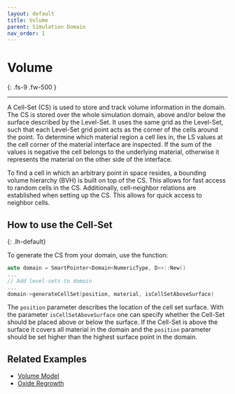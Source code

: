 ```yaml
---
layout: default
title: Volume
parent: Simulation Domain
nav_order: 1
---
```


# Volume
{: .fs-9 .fw-500 }

---

A Cell-Set (CS) is used to store and track volume information in the domain.
The CS is stored over the whole simulation domain, above and/or below the surface described by the Level-Set. It uses the same grid as the Level-Set, such that each Level-Set grid point acts as the corner of the cells around the point.
To determine which material region a cell lies in, the LS values at the cell corner of the material interface are inspected. If the sum of the values is negative the cell belongs to the underlying material, otherwise it represents the material on the other side of the interface.

To find a cell in which an arbitrary point in space resides, a bounding volume hierarchy (BVH) is built on top of the CS. This allows for fast access to random cells in the CS. Additionally, cell-neighbor relations are established when setting up the CS. This allows for quick access to neighbor cells.


## How to use the Cell-Set
{: .lh-default}


To generate the CS from your domain, use the function:

```c++
auto domain = SmartPointer<Domain<NumericType, D>>::New()
...
// Add level-sets to domain
...
domain->generateCellSet(position, material, isCellSetAboveSurface)
```
The `position` parameter describes the location of the cell set surface. With the parameter `isCellSetAboveSurface` one can specify whether the Cell-Set should be placed above or below the surface. If the Cell-Set is above the surface it covers all material in the domain and the `position` parameter should be set higher than the highest surface point in the domain. 

## Related Examples

* [Volume Model](https://github.com/ViennaTools/ViennaPS/tree/master/examples/volumeModel)
* [Oxide Regrowth](https://github.com/ViennaTools/ViennaPS/tree/master/examples/oxideRegrowth)